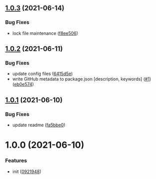 ## [1.0.3](https://github.com/dword-design/stealthy-require-no-leak/compare/v1.0.2...v1.0.3) (2021-06-14)


### Bug Fixes

* lock file maintenance ([f8ee506](https://github.com/dword-design/stealthy-require-no-leak/commit/f8ee50691d1401f16a7993a65722295cb9b2de81))

## [1.0.2](https://github.com/dword-design/stealthy-require-no-leak/compare/v1.0.1...v1.0.2) (2021-06-11)


### Bug Fixes

* update config files ([6415d5e](https://github.com/dword-design/stealthy-require-no-leak/commit/6415d5e42727e094923c2712a42520921f750d3a))
* write GitHub metadata to package.json [description, keywords] ([#1](https://github.com/dword-design/stealthy-require-no-leak/issues/1)) ([eb0e574](https://github.com/dword-design/stealthy-require-no-leak/commit/eb0e574f29344ba9b9a6cdbb4e5c9683321d202f))

## [1.0.1](https://github.com/dword-design/stealthy-require-no-leak/compare/v1.0.0...v1.0.1) (2021-06-10)


### Bug Fixes

* update readme ([fa5bbe0](https://github.com/dword-design/stealthy-require-no-leak/commit/fa5bbe084e2a726af22195043b99f099c0c13471))

# 1.0.0 (2021-06-10)


### Features

* init ([0921948](https://github.com/dword-design/stealthy-require-no-leak/commit/09219481bf213132d77800378e9dc7fec5a4e296))
